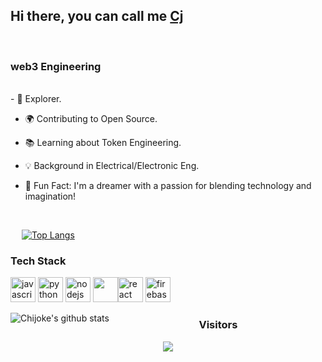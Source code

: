 ## Hi there, you can call me [Cj](https://github.com/0xChijioke)


<!-- [<img src='media/icons8-github.svg' alt='github' height='40'>](https://github.com/0xChijioke)     -->
<!-- [<img src='media/icons8-linkedin.svg' alt='linkedin' height='40'>](https://www.linkedin.com/in/chijioke-ogbuanya/)   -->
<!-- [<img src='media/icons8-twitter-circled.svg' alt='twitter' height='40'>](https://twitter.com/0xChijioke)  [<img src='media/icons8-medium-new.svg' alt='medium' height='40'>](https://medium.com/@engrgord) -->
<br />
<!-- <img alt="Chijioke Ogbuanya" align="right" src="https://raw.github.com/0xChijoke/0xChijoke/master/pngwing.com.png" width="400px"/> -->
<h3><strong>web3 Engineering</strong></h3>
<br/>
- 🔭 Explorer.<br/>

- 🌍 Contributing to Open Source.

- 📚 Learning about Token Engineering.

- 💡 Background in Electrical/Electronic Eng.

- 🌟 Fun Fact: I'm a dreamer with a passion for blending technology and imagination!

<br/>

<a href='https://github.com/pricing'></a> 
[![Top Langs](https://github-readme-stats.vercel.app/api/top-langs/?username=0xChijioke&layout=compact&theme=github_dark&count_private=true)](https://github.com/0xChijioke/github-readme-stats)

<h3>Tech Stack</h3>
<p align="left">
 <img src="https://img.icons8.com/color/48/000000/javascript.png" alt="javascript" width="40" height="40"/> <img src="https://img.icons8.com/ultraviolet/40/000000/react.png" alt="python" width="40" height="40"/> 
 <img src="https://img.icons8.com/color/48/000000/nodejs.png" width="40" height="40" alt="nodejs" /> <img src="https://img.icons8.com/color/48/000000/mongodb.png" width="40" height="40" /><img src="https://img.icons8.com/color/40/000000/python.png" alt="react" width="40" height="40"/>  
 <img src="https://img.icons8.com/color/48/000000/firebase.png" alt="firebase" width="40" height="40"/>

 </p>
<p align = 'center'> 
<a href="https://github.com/0xChijoke/0xChijioke">
  <img align="left" alt="Chijoke's github stats" src="https://github-readme-stats.vercel.app/api?username=0xChijioke&show_icons=true&count_private=true&theme=react&hide_border=true&bg_color=0D1117"/>
</a>
 
 <p width='100%'>
 <h3 align="center"> Visitors</h3>
<p align="center">
  <a href="https://github.com/0xChijioke/github-profile-count">
    <img align="center" src="https://profile-counter.glitch.me/{0xChijioke}/count.svg" />
    </a>
  </p>
 </p>
